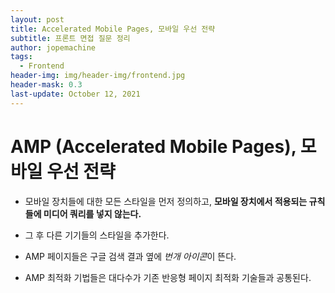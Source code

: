 ```yaml
---
layout: post
title: Accelerated Mobile Pages, 모바일 우선 전략
subtitle: 프론트 면접 질문 정리
author: jopemachine
tags:
  - Frontend
header-img: img/header-img/frontend.jpg
header-mask: 0.3
last-update: October 12, 2021
---
```


# AMP (Accelerated Mobile Pages), 모바일 우선 전략

- 모바일 장치들에 대한 모든 스타일을 먼저 정의하고, **모바일 장치에서 적용되는 규칙들에 미디어 쿼리를 넣지 않는다.**

- 그 후 다른 기기들의 스타일을 추가한다.

- AMP 페이지들은 구글 검색 결과 옆에 *번개 아이콘*이 뜬다.

- AMP 최적화 기법들은 대다수가 기존 반응형 페이지 최적화 기술들과 공통된다.